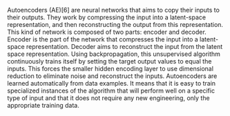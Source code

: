Autoencoders (AE)[6] are neural networks that aims to copy their inputs to their outputs. They work by compressing the input into a latent-space representation, and then reconstructing the output from this representation. This kind of network is composed of two parts:  encoder and decoder.
Encoder is the part of the network that compresses the input into a latent-space representation.
Decoder aims to reconstruct the input from the latent space representation.
Using backpropagation, this unsupervised algorithm continuously trains itself by setting the target output values to equal the inputs. This forces the smaller hidden encoding layer to use dimensional reduction to eliminate noise and reconstruct the inputs.
Autoencoders are learned automatically from data examples. It means that it is easy to train specialized instances of the algorithm that will perform well on a specific type of input and that it does not require any new engineering, only the appropriate training data.
